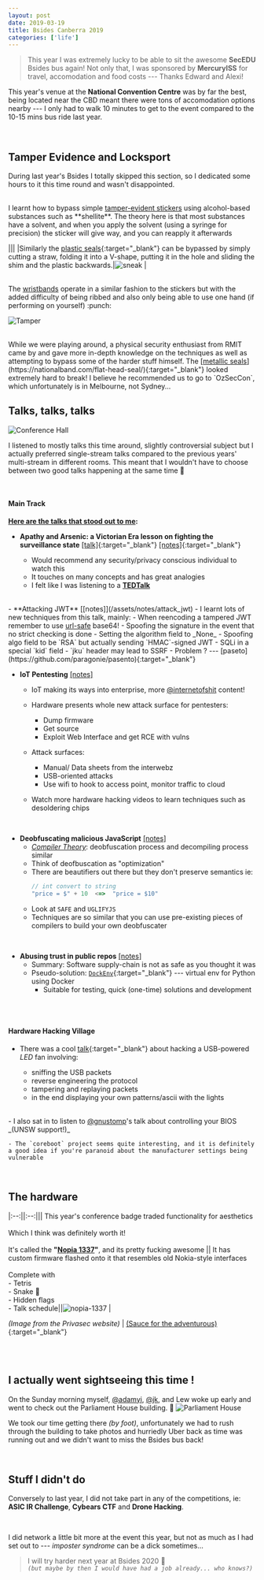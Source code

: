 ```yaml
---
layout: post
date: 2019-03-19
title: Bsides Canberra 2019
categories: ['life']
---
```


> This year I was extremely lucky to be able to sit the awesome **SecEDU** Bsides bus again! Not only that, I was sponsored by **MercuryISS** for travel, accomodation and food costs --- Thanks Edward and Alexi!

This year's venue at the **National Convention Centre** was by far the best, being located near the CBD meant there were tons of accomodation options nearby --- I only had to walk 10 minutes to get to the event compared to the 10-15 mins bus ride last year.  

<br/>

## Tamper Evidence and Locksport

During last year's Bsides I totally skipped this section, so I dedicated some hours to it this time round and wasn't disappointed. 

<br/>
I learnt how to bypass simple <u>tamper-evident stickers</u> using alcohol-based substances such as **shellite**. The theory here is that most substances have a solvent, and when you apply the solvent (using a syringe for precision) the sticker will give way, and you can reapply it afterwards

|||
|Similarly the [<u>plastic seals</u>](https://www.tamperevident.com.au/plastic-light-break-seal/){:target="_blank"} can be bypassed by simply cutting a straw, folding it into a V-shape, putting it in the hole and sliding the shim and the plastic backwards.|![sneak](/assets/images/bsides19-sneak100.jpg) |

<br/>  
The <u>wristbands</u> operate in a similar fashion to the stickers but with the added difficulty of being ribbed and also only being able to use one hand (if performing on yourself) :punch:  

![Tamper](/assets/images/bsides19-tamper.jpg)  

<br/>
While we were playing around, a physical security enthusiast from RMIT came by and gave more in-depth knowledge on the techniques as well as attempting to bypass some of the harder stuff himself. The [<u>metallic seals</u>](https://nationalband.com/flat-head-seal/){:target="_blank"} looked extremely hard to break! I believe he recommended us to go to `OzSecCon`, which unfortunately is in Melbourne, not Sydney...

<br/>

## Talks, talks, talks 
![Conference Hall](/assets/images/bsides19-ch.jpg)

I listened to mostly talks this time around, slightly controversial subject but I actually preferred single-stream talks compared to the previous years' multi-stream in different rooms. This meant that I wouldn't have to choose between two good talks happening at the same time :twisted_rightwards_arrows:  

<br/>

#### Main Track

**<u>Here are the talks that stood out to me</u>:**   
- **Apathy and Arsenic: a Victorian Era lesson on fighting the surveillance state** [[talk]](https://www.youtube.com/watch?v=egi8Lm5W3FY){:target="_blank"} [[notes]](/assets/notes/fighting_surveillance_state){:target="_blank"}

    - Would recommend any security/privacy conscious individual to watch this
    - It touches on many concepts and has great analogies
    - I felt like I was listening to a **<u>TEDTalk</u>** 

<br/>
- **Attacking JWT** [[notes]](/assets/notes/attack_jwt)
    - I learnt lots of new techniques from this talk, mainly:
        - When reencoding a tampered JWT remember to use <u>url-safe</u> base64!
        - Spoofing the signature in the event that no strict checking is done
        - Setting the algorithm field to _None_
        - Spoofing algo field to be `RSA` but actually sending `HMAC`-signed JWT
        - SQLi in a special `kid` field
        - `jku` header may lead to SSRF
    - Problem ? --- [paseto](https://github.com/paragonie/pasento){:target="_blank"}

<br/>

- **IoT Pentesting** [[notes]](/assets/notes/iot_pentest)
  - IoT making its ways into enterprise, more <u>@internetofshit</u> content!

  - Hardware presents whole new attack surface for pentesters:
      - Dump firmware
      - Get source
      - Exploit Web Interface and get RCE with vulns
  - Attack surfaces:  
      - Manual/ Data sheets from the interwebz
      - USB-oriented attacks
      - Use wifi to hook to access point, monitor traffic to cloud

  - Watch more hardware hacking videos to learn techniques such as desoldering chips


<br/>

- **Deobfuscating malicious JavaScript** [[notes]](/assets/notes/deobfus_malicious_js)
  - _<u>Compiler Theory</u>_: deobfuscation process and decompiling process similar
  - Think of deofbuscation as "optimization"
  - There are beautifiers out there but they don't preserve semantics ie:
    ```javascript
    // int convert to string
    "price = $" + 10  <=>  "price = $10"
    ```
  - Look at `SAFE` and `UGLIFYJS`
  - Techniques are so similar that you can use pre-existing pieces of compilers to build your own deobfuscater  

<br/>

- **Abusing trust in public repos** [[notes]](/assets/notes/abuse_trust_public_repo)
  - Summary:  Software supply-chain is not as safe as you thought it was
  - Pseudo-solution: [`DockEnv`](https://github.com/pathtofile/dockenv){:target="_blank"} --- virtual env for Python using Docker
    - Suitable for testing, quick (one-time) solutions and development  

<br/>
<br/>

#### Hardware Hacking Village

- There was a cool [talk](https://git.io/fxawk){:target="_blank"} about hacking a USB-powered _LED_ fan involving:  

    - sniffing the USB packets  
    - reverse engineering the protocol  
    - tampering and replaying packets  
    - in the end displaying your own patterns/ascii with the lights   

<br/>
- I also sat in to listen to <u>@gnustomp</u>'s talk about controlling your BIOS _(UNSW support!)_

    - The `coreboot` project seems quite interesting, and it is definitely a good idea if you're paranoid about the manufacturer settings being vulnerable 

<br/>


## The hardware

|:--:||:--:|||
This year's conference badge traded functionality for aesthetics <br/><br/> Which I think was definitely worth it! <br/><br/> It's called the **"<u>Nopia 1337</u>"**, and its pretty fucking awesome || It has custom firmware flashed onto it that resembles old Nokia-style interfaces <br/><br/> Complete with <br/>- Tetris<br/>- Snake :snake:  <br/>- Hidden flags <br/> - Talk schedule||![nopia-1337](/assets/images/bsides19-nopia.png) |

_(Image from the Privasec website)_    |   [(Sauce for the adventurous)](https://github.com/BSidesCbr/2019badge){:target="_blank"}

<br/>
<br/>

## I actually went sightseeing this time !
On the Sunday morning myself, <u>@adamyi</u>, <u>@jk</u>, and Lew woke up early and went to check out the Parliament House building. :sunrise: 
![Parliament House](/assets/images/bsides19-ph.jpg)

We took our time getting there _(by foot)_, unfortunately we had to rush through the building to take photos and hurriedly Uber back as time was running out and we didn't want to miss the Bsides bus back!

<br/>

## Stuff I didn't do
Conversely to last year, I did not take part in any of the competitions, ie: **ASIC IR Challenge**, **Cybears CTF** and **Drone Hacking**.

<br/>

I did network a little bit more at the event this year, but not as much as I had set out to --- _imposter syndrome_ can be a dick sometimes...

> I will try harder next year at Bsides 2020 :muscle:  
_`(but maybe by then I would have had a job already... who knows?)`_
